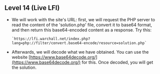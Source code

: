 
## Level 14 (Live LFI)

 - We will work with the site's URL: first, we will request the PHP server to read the content of the 'solution.php' file, convert it to base64 format, and then return this base64-encoded content as a response. Try this:
 
       `https://lfi.warchall.net/index.php?lang=php://filter/convert.base64-encode/resource=solution.php`
 - Afterwards, we will decode what we have obtained. You can use the website [https://www.base64decode.org/](https://www.base64decode.org/) for this. Once decoded, you will get the solution.
